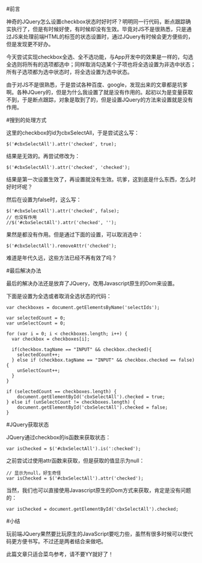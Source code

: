 #前言

神奇的JQuery怎么设置checkbox状态时好时坏？明明同一行代码，断点跟踪确实执行了，但是有时候好使，有时候却没有生效。毕竟对JS不是很熟悉，只是通过JS来处理前端HTML的标签的状态设置时，通过JQuery有时候会更方便些的，但是发现更不好办。

今天尝试实现checkbox全选、全不选功能，与App开发中的效果是一样的，勾选全选则将所有的选项都选中；同样取消勾选某个子项也将全选设置为非选中状态；所有子选项都为选中状态时，将全选设置为选中状态。

由于对JS不是很熟悉，于是尝试各种百度、google，发现出来的文章都是坑爹啊。各种JQuery的，但是为什么我设置了就是没有作用的。起初以为是变量获取不到，于是断点跟踪，对象是取到了的，但是设置JQuery的方法来设置就是没有作用。

#搜到的处理方式

这里的checkbox的id为cbxSelectAll，于是尝试这么写：

```
$('#cbxSelectAll').attr('checked', true);
```

结果是无效的。再尝试修改为：

```
$('#cbxSelectAll').attr('checked', 'checked');
```

结果是第一次设置生效了，再设置就没有生效。坑爹，这到底是什么东西，怎么时好时坏呢？

然后在设置为false时，这么写：

```
$('#cbxSelectAll').attr('checked', false);
// 也没有作用
//$('#cbxSelectAll').attr('checked', '');
```

果然是都没有作用。但是通过下面的设置，可以取消选中：

```
$('#cbxSelectAll').removeAttr('checked');
```

难道是年代久远，这些方法已经不再有效了吗？

#最后解决办法

最后的解决办法还是放弃了JQuery，改用Javascript原生的Dom来设置。

下面是设置为全选或者取消全选状态的代码：

```
var checkboxes = document.getElementsByName('selectIds');

var selectedCount = 0;
var unSelectCount = 0;

for (var i = 0; i < checkboxes.length; i++) {
  var checkbox = checkboxes[i];
  
  if(checkbox.tagName == "INPUT" && checkbox.checked){
	selectedCount++;
  } else if (checkbox.tagName == "INPUT" && checkbox.checked == false) {
  	unSelectCount++;
  }
}

if (selectedCount == checkboxes.length) {
	document.getElementById('cbxSelectAll').checked = true;
} else if (unSelectCount != checkboxes.length) {
	document.getElementById('cbxSelectAll').checked = false;
}
```

#JQuery获取状态

JQuery通过checkbox的is函数来获取状态：

```
var isChecked = $('#cbxSelectAll').is(':checked');
```

之前尝试过使用attr函数来获取，但是获取的值显示为null：

```
// 显示为null，好生奇怪
var isChecked = $('#cbxSelectAll').attr('checked');
```

当然，我们也可以直接使用Javascript原生的Dom方式来获取，肯定是没有问题的：

```
var isChecked = document.getElementById('cbxSelectAll').checked;
```

#小结

玩前端JQuery果然要比玩原生的JavaScript要吃力些，虽然有很多时候可以使代码更方便书写。不过还是两者结合来做吧。

此篇文章只适合菜鸟参考，请不要YY就好了！